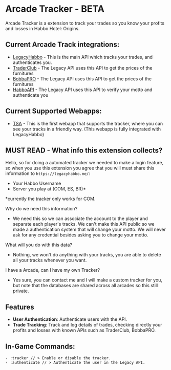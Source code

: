 # Arcade Tracker - BETA

Arcade Tracker is a extension to track your trades so you know your profits and losses in Habbo Hotel: Origins.

## Current Arcade Track integrations:
- [LegacyHabbo](https://legacyhabbo.me/) - This is the main API which tracks your trades, and authenticates you.
- [TraderClub](https://traderclub.gg/) - The Legacy API uses this API to get the prices of the furnitures
- [BobbaPRO](https://bobba.pro/) - The Legacy API uses this API to get the prices of the furnitures
- [HabboAPI](https://origins.habbo.com/api/public/users?name={USERNAME}) - The Legacy API uses this API to verify your motto and authenticate you

## Current Supported Webapps:
- [TSA](https://tsarcade.com/) - This is the first webapp that supports the tracker, where you can see your tracks in a friendly way. (This webapp is fully integrated with LegacyHabbo)

## MUST READ - What info this extension collects?
Hello, so for doing a automated tracker we needed to make a login feature, so when you use this extension you
agree that you will must share this information to `https://legacyhabbo.me/`:
- Your Habbo Username
- Server you play at (COM, ES, BR)*

*currently the tracker only works for COM.

Why do we need this information?
- We need this so we can associate the account to the player and separate each player's tracks. We can't make this API public so we made a authentication system that will change your motto. We will never ask for any credential besides asking you to change your motto.

What will you do with this data?
- Nothing, we won't do anything with your tracks, you are able to delete all your tracks whenever you want.

I have a Arcade, can I have my own Tracker?
- Yes sure, you can contact me and I will make a custom tracker for you, but note that the databases are shared across all arcades so this still private.

## Features

- **User Authentication**: Authenticate users with the API.
- **Trade Tracking**: Track and log details of trades, checking directly your profits and losses with known APIs such as TraderClub, BobbaPRO.


## **In-Game Commands**:
    - :tracker // > Enable or disable the tracker.
    - :authenticate // > Authenticate the user in the Legacy API.
